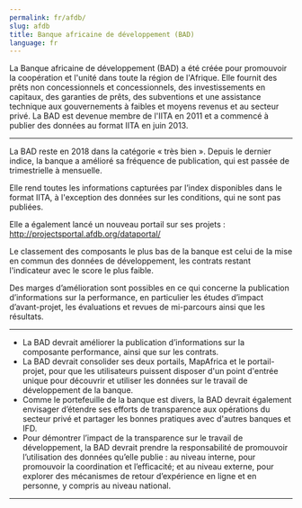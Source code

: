 ```yaml
---
permalink: fr/afdb/
slug: afdb
title: Banque africaine de développement (BAD)
language: fr
---
```


La Banque africaine de développement (BAD) a été créée pour promouvoir la coopération et l'unité dans toute la région de l'Afrique. Elle fournit des prêts non concessionnels et concessionnels, des investissements en capitaux, des garanties de prêts, des subventions et une assistance technique aux gouvernements à faibles et moyens revenus et au secteur privé. La BAD est devenue membre de l'IITA en 2011 et a commencé à publier des données au format IITA en juin 2013.

---

La BAD reste en 2018 dans la catégorie « très bien ». Depuis le dernier indice, la banque a amélioré sa fréquence de publication, qui est passée de trimestrielle à mensuelle.

Elle rend toutes les informations capturées par l’index disponibles dans le format IITA, à l'exception des données sur les conditions, qui ne sont pas publiées.

Elle a également lancé un nouveau portail sur ses projets : http://projectsportal.afdb.org/dataportal/

Le classement des composants le plus bas de la banque est celui de la mise en commun des données de développement, les contrats restant l'indicateur avec le score le plus faible.

Des marges d’amélioration sont possibles en ce qui concerne la publication d’informations sur la performance, en particulier les études d’impact d’avant-projet, les évaluations et revues de mi-parcours ainsi que les résultats.

---

 * La BAD devrait améliorer la publication d’informations sur la composante performance, ainsi que sur les contrats.
 * La BAD devrait consolider ses deux portails, MapAfrica et le portail-projet, pour que les utilisateurs puissent disposer d'un point d'entrée unique pour découvrir et utiliser les données sur le travail de développement de la banque.
 * Comme le portefeuille de la banque est divers, la BAD devrait également envisager d’étendre ses efforts de transparence aux opérations du secteur privé et partager les bonnes pratiques avec d'autres banques et IFD.
 * Pour démontrer l’impact de la transparence sur le travail de développement, la BAD devrait prendre la responsabilité de promouvoir l’utilisation des données qu’elle publie : au niveau interne, pour promouvoir la coordination et l’efficacité; et au niveau externe, pour explorer des mécanismes de retour d’expérience en ligne et en personne, y compris au niveau national.

---
